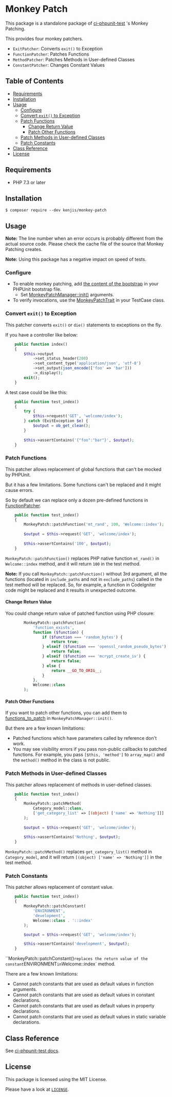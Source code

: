 # Monkey Patch

This package is a standalone package of [ci-phpunit-test](https://github.com/kenjis/ci-phpunit-test) 's Monkey Patching.

This provides four monkey patchers.

- `ExitPatcher`: Converts `exit()` to Exception
- `FunctionPatcher`: Patches Functions
- `MethodPatcher`: Patches Methods in User-defined Classes
- `ConstantPatcher`: Changes Constant Values

## Table of Contents

<!-- START doctoc generated TOC please keep comment here to allow auto update -->
<!-- DON'T EDIT THIS SECTION, INSTEAD RE-RUN doctoc TO UPDATE -->

- [Requirements](#requirements)
- [Installation](#installation)
- [Usage](#usage)
  - [Configure](#configure)
  - [Convert `exit()` to Exception](#convert-exit-to-exception)
  - [Patch Functions](#patch-functions)
    - [Change Return Value](#change-return-value)
    - [Patch Other Functions](#patch-other-functions)
  - [Patch Methods in User-defined Classes](#patch-methods-in-user-defined-classes)
  - [Patch Constants](#patch-constants)
- [Class Reference](#class-reference)
- [License](#license)

<!-- END doctoc generated TOC please keep comment here to allow auto update -->

## Requirements

- PHP 7.3 or later

## Installation

```sh-session
$ composer require --dev kenjis/monkey-patch
```

## Usage

**Note:** The line number when an error occurs is probably different from the actual source code. Please check the cache file of the source that Monkey Patching creates.

**Note:** Using this package has a negative impact on speed of tests.

### Configure

- To enable monkey patching, add [the content of the bootstrap](https://github.com/kenjis/monkey-patch/blob/1.x/src/bootstrap.php) in your PHPUnit bootstrap file.
  - Set [MonkeyPatchManager::init()](https://github.com/kenjis/monkey-patch/blob/f5b1839a01c0c3cd56f4873e8c307b0583a5526b/src/bootstrap.php#L31-L61) arguments.
- To verify invocations, use the [MonkeyPatchTrait](https://github.com/kenjis/monkey-patch/blob/1.x/src/Traits/MonkeyPatchTrait.php) in your TestCase class.

### Convert `exit()` to Exception

This patcher converts `exit()` or `die()` statements to exceptions on the fly.

If you have a controller like below:

~~~php
    public function index()
    {
        $this->output
            ->set_status_header(200)
            ->set_content_type('application/json', 'utf-8')
            ->set_output(json_encode(['foo' => 'bar']))
            ->_display();
        exit();
    }
~~~

A test case could be like this:

~~~php
    public function test_index()
    {
        try {
            $this->request('GET', 'welcome/index');
        } catch (ExitException $e) {
            $output = ob_get_clean();
        }
        
        $this->assertContains('{"foo":"bar"}', $output);
    }
~~~

### Patch Functions

This patcher allows replacement of global functions that can't be mocked by PHPUnit.

But it has a few limitations. Some functions can't be replaced and it might cause errors.

So by default we can replace only a dozen pre-defined functions in [FunctionPatcher](https://github.com/kenjis/monkey-patch/blob/a11e1f227234dadeae2460d29b9c8ca6e91c88de/src/Patcher/FunctionPatcher.php#L31-L49).

~~~php
    public function test_index()
    {
        MonkeyPatch::patchFunction('mt_rand', 100, 'Welcome::index');
        
        $output = $this->request('GET', 'welcome/index');
        
        $this->assertContains('100', $output);
    }
~~~

`MonkeyPatch::patchFunction()` replaces PHP native function `mt_rand()` in `Welcome::index` method, and it will return `100` in the test method.

**Note:** If you call `MonkeyPatch::patchFunction()` without 3rd argument, all the functions (located in `include_paths` and not in `exclude_paths`) called in the test method will be replaced. So, for example, a function in CodeIgniter code might be replaced and it results in unexpected outcome.

#### Change Return Value

You could change return value of patched function using PHP closure:

~~~php
        MonkeyPatch::patchFunction(
            'function_exists',
            function ($function) {
                if ($function === 'random_bytes') {
                    return true;
                } elseif ($function === 'openssl_random_pseudo_bytes') {
                    return false;
                } elseif ($function === 'mcrypt_create_iv') {
                    return false;
                } else {
                    return __GO_TO_ORIG__;
                }
            },
            Welcome::class
        );
~~~

#### Patch Other Functions

If you want to patch other functions, you can add them to [functions_to_patch](https://github.com/kenjis/monkey-patch/blob/a11e1f227234dadeae2460d29b9c8ca6e91c88de/src/bootstrap.php#L56-L59) in `MonkeyPatchManager::init()`.

But there are a few known limitations:

- Patched functions which have parameters called by reference don't work.
- You may see visibility errors if you pass non-public callbacks to patched functions. For example, you pass `[$this, 'method']` to `array_map()` and the `method()` method in the class is not public.

### Patch Methods in User-defined Classes

This patcher allows replacement of methods in user-defined classes.

~~~php
    public function test_index()
    {
        MonkeyPatch::patchMethod(
            Category_model::class,
            ['get_category_list' => [(object) ['name' => 'Nothing']]]
        );
        
        $output = $this->request('GET', 'welcome/index');
        
        $this->assertContains('Nothing', $output);
    }
~~~

`MonkeyPatch::patchMethod()` replaces `get_category_list()` method in `Category_model`, and it will return `[(object) ['name' => 'Nothing']]` in the test method.

### Patch Constants

This patcher allows replacement of constant value.

~~~php
    public function test_index()
    {
        MonkeyPatch::patchConstant(
            'ENVIRONMENT', 
            'development', 
            Welcome::class . '::index'
        );

        $output = $this->request('GET', 'welcome/index');

        $this->assertContains('development', $output);
    }
~~~

``MonkeyPatch::patchConstant()` replaces the return value of the constant `ENVIRONMENT` in `Welcome::index` method.

There are a few known limitations:

- Cannot patch constants that are used as default values in function arguments.
- Cannot patch constants that are used as default values in constant declarations.
- Cannot patch constants that are used as default values in property declarations.
- Cannot patch constants that are used as default values in static variable declarations.

## Class Reference

See [ci-phpunit-test docs](https://github.com/kenjis/ci-phpunit-test/blob/3.x/docs/FunctionAndClassReference.md#class-monkeypatch).

## License

This package is licensed using the MIT License.

Please have a look at [`LICENSE`](LICENSE).
